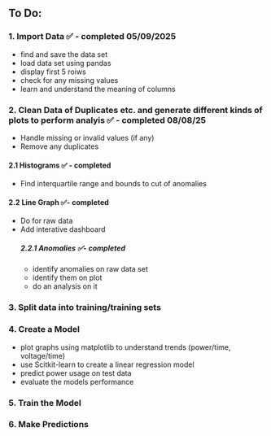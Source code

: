 ## To Do: 
### 1. Import Data ✅ - completed 05/09/2025
- find and save the data set
- load data set using pandas 
- display first 5 roiws 
- check for any missing values 
- learn and understand the meaning of columns 

### 2. Clean Data of Duplicates etc. and generate different kinds of plots to perform analyis ✅ - completed 08/08/25
- Handle missing or invalid values (if any)
- Remove any duplicates

#### 2.1 Histograms ✅ - completed
- Find interquartile range and bounds to cut of anomalies
  
#### 2.2 Line Graph ✅- completed
- Do for raw data
- Add interative dashboard
  ##### 2.2.1 Anomalies ✅- completed
  - identify anomalies on raw data set
  - identify them on plot
  - do an analysis on it
  
### 3. Split data into training/training sets

### 4. Create a Model 
- plot graphs using matplotlib to understand trends (power/time, voltage/time)
- use Scitkit-learn to create a linear regression model
- predict power usage on test data 
- evaluate the models performance 

### 5. Train the Model 

### 6. Make Predictions 
